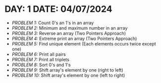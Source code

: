 # DAY: 1 DATE: 04/07/2024

- _PROBLEM 1:_ Count 0's an 1's in an array
- _PROBLEM 2:_ Minimum and maximum number in an array
- _PROBLEM 3:_ Reverse an array (Two Pointers Approach)
- _PROBLEM 4:_ Extreme print an array (Two Pointers Approach)
- _PROBLEM 5:_ Find unique element (Each elements occurs twice except one)
- _PROBLEM 6:_ Print all pairs
- _PROBLEM 7:_ Print all triplets
- _PROBLEM 8:_ Sort 0's and 1's
- _PROBLEM 9:_ Shift array's element by one (right to left)
- _PROBLEM 10:_ Shift array's element by one (left to right)
